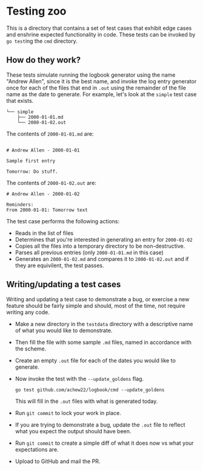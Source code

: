 # Testing zoo

This is a directory that contains a set of test cases that exhibit edge cases
and enshrine expected functionality in code. These tests can be invoked by
`go test`ing the `cmd` directory.


## How do they work?

These tests simulate running the logbook generator using the name "Andrew
Allen", since it is the best name, and invoke the log entry generator once for
each of the files that end in `.out` using the remainder of the file name as
the date to generate. For example, let's look at the `simple` test case that
exists.

```
└── simple
    ├── 2000-01-01.md
    └── 2000-01-02.out
```

The contents of `2000-01-01.md` are:

```

# Andrew Allen - 2000-01-01

Sample first entry

Tomorrow: Do stuff.
```

The contents of `2000-01-02.out` are:

```
# Andrew Allen - 2000-01-02

Reminders:
From 2000-01-01: Tomorrow text
```

The test case performs the following actions:

 *  Reads in the list of files
 *  Determines that you're interested in generating an entry for `2000-01-02`
 *  Copies all the files into a temporary directory to be non-destructive.
 *  Parses all previous entries (only `2000-01-01.md` in this case)
 *  Generates an `2000-01-02.md` and compares it to `2000-01-02.out` and if
    they are equivilent, the test passes.

## Writing/updating a test cases

Writing and updating a test case to demonstrate a bug, or exercise a new
feature should be fairly simple and should, most of the time, not require
writing any code.

 *  Make a new directory in the `testdata` directory with a descriptive name
    of what you would like to demonstrate.
 *  Then fill the file with some sample `.md` files, named in accordance with
    the scheme.
 *  Create an empty `.out` file for each of the dates you would like to
    generate.
 *  Now invoke the test with the `--update_goldens` flag.

    ```
    go test github.com/achew22/logbook/cmd --update_goldens
    ```

    This will fill in the `.out` files with what is generated today.
 *  Run `git commit` to lock your work in place.
 *  If you are trying to demonstrate a bug, update the `.out` file to reflect
    what you expect the output should have been.
 *  Run `git commit` to create a simple diff of what it does now vs what your
    expectations are.
 *  Upload to GitHub and mail the PR.
